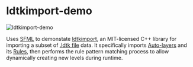 # ldtkimport-demo

![ldtkimport-demo](https://user-images.githubusercontent.com/553006/235337399-7d13ac97-744f-4f0f-8d8a-9e8e273f12f3.gif)

Uses [SFML](https://www.sfml-dev.org/) to demonstate [ldtkimport](https://github.com/AnomalousUnderdog/ldtkimport), an MIT-licensed C++ library for importing a subset of [.ldtk file](https://ldtk.io/json/) data. It specifically imports [Auto-layers](https://ldtk.io/docs/general/auto-layers/) and its [Rules](https://ldtk.io/docs/general/auto-layers/auto-layer-rules/), then performs the rule pattern matching process to allow dynamically creating new levels during runtime.
